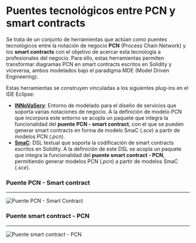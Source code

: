 # Puentes tecnológicos entre PCN y smart contracts
Se trata de un conjunto de herramientas que actúan como puentes tecnológicos entre la notación de negocio **PCN** (Process Chain Network) y los **smart contracts** con el objetivo de acercar esta tecnología a profesionales del negocio. Para ello, estas herramientas permiten transformar diagramas PCN en smart contracts escritos en Solidity y viceversa, ambos modelados bajo el paradigma MDE (Model Driven Engineering).

Estas herramientas se construyen vinculadas a los siguientes plug-ins en el IDE Eclipse:
* [**INNoVaServ**](https://github.com/franciscoperezb/innovaserv_toolkit): Entorno de modelado para el diseño de servicios que soporta varias notaciones de negocio. A la definición de modelo PCN que incorpora este entorno se acopla un paquete que integra la funcionalidad del **puente PCN - smart contract**, con el que se pueden generar smart contracts en forma de modelo SmaC (*.sce*) a partir de modelos PCN (*.pcn*).
* [**SmaC**](https://github.com/CommITURJC/SmaC): DSL textual que soporta la codificación de smart contracts escritos en Solidity. A la definición de este DSL se acopla un paquete que integra la funcionalidad del **puente smart contract - PCN**, permitiendo generar modelos PCN (*.pcn*) a partir de modelos SmaC (*.sce*).

### Puente PCN - Smart contract
_______________
![Puente PCN - Smart Contract](https://github.com/alv4rob/PCN-SmartContract-Bridges/blob/main/Videos/PCN-SmartContract_Demo.gif)
### Puente smart contract - PCN
_______________
![Puente smart contract - PCN](https://github.com/alv4rob/PCN-SmartContract-Bridges/blob/main/Videos/SmartContract-PCN_Demo.gif)
